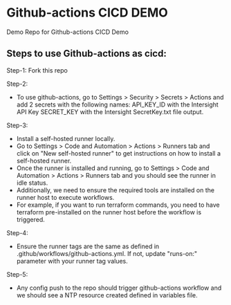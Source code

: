 # Github-actions CICD DEMO
Demo Repo for Github-actions CICD Demo

## Steps to use Github-actions as cicd:

Step-1: Fork this repo

Step-2: 
- To use github-actions, go to Settings > Security > Secrets > Actions and add 2 secrets with the following names:
  API_KEY_ID with the Intersight API Key
  SECRET_KEY with the Intersight SecretKey.txt file output.

Step-3: 
- Install a self-hosted runner locally.
- Go to Settings > Code and Automation > Actions > Runners tab and click on "New self-hosted runner" to get instructions on how to install a self-hosted runner.
- Once the runner is installed and running, go to Settings > Code and Automation > Actions > Runners tab and you should see the runner in idle status.
- Additionally, we need to ensure the required tools are installed on the runner host to execute workflows. 
- For example, if you want to run terraform commands, you need to have terraform pre-installed on the runner host before the workflow is triggered.

Step-4:
- Ensure the runner tags are the same as defined in .github/workflows/github-actions.yml. If not, update "runs-on:" parameter with your runner tag values.

Step-5: 
- Any config push to the repo should trigger github-actions workflow and we should see a NTP resource created defined in variables file.
